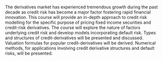 The derivatives market has experienced tremendous growth during the past decade as credit risk has become a major factor fostering rapid financial innovation. This course will provide an in-depth approach to credit risk modelling for the specific purpose of pricing fixed income securities and credit-risk derivatives. The course will explore the nature of factors underlying credit risk and develop models incorporating default risk. Types and structures of credit-derivatives will be presented and discussed. Valuation formulas for popular credit-derivatives will be derived. Numerical methods, for applications involving credit derivative structures and default risks, will be presented. 
